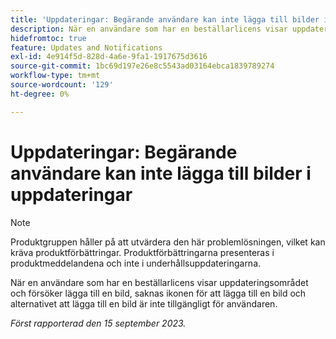 ```yaml
---
title: 'Uppdateringar: Begärande användare kan inte lägga till bilder i uppdateringar'
description: När en användare som har en beställarlicens visar uppdateringsområdet och försöker lägga till en bild, saknas ikonen för att lägga till en bild och alternativet att lägga till en bild är inte tillgängligt för användaren.
hidefromtoc: true
feature: Updates and Notifications
exl-id: 4e914f5d-828d-4a6e-9fa1-1917675d3616
source-git-commit: 1bc69d197e26e8c5543ad03164ebca1839789274
workflow-type: tm+mt
source-wordcount: '129'
ht-degree: 0%

---
```


# Uppdateringar: Begärande användare kan inte lägga till bilder i uppdateringar

>[!NOTE]
>
>Produktgruppen håller på att utvärdera den här problemlösningen, vilket kan kräva produktförbättringar. Produktförbättringarna presenteras i produktmeddelandena och inte i underhållsuppdateringarna.

När en användare som har en beställarlicens visar uppdateringsområdet och försöker lägga till en bild, saknas ikonen för att lägga till en bild och alternativet att lägga till en bild är inte tillgängligt för användaren.

_Först rapporterad den 15 september 2023._
